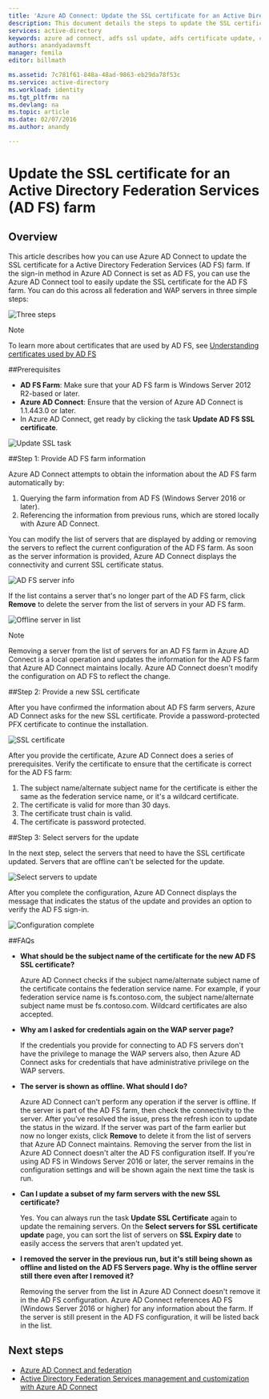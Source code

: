 ```yaml
---
title: 'Azure AD Connect: Update the SSL certificate for an Active Directory Federation Services (AD FS) farm | Microsoft Docs'
description: This document details the steps to update the SSL certificate of an AD FS farm by using Azure AD Connect.
services: active-directory
keywords: azure ad connect, adfs ssl update, adfs certificate update, change adfs certificate, new adfs certificate, adfs certificate, update adfs ssl certificate, update ssl certificate adfs, configure adfs ssl certificate, adfs, ssl, certificate, adfs service communication certificate, update federation, configure federation, aad connect
authors: anandyadavmsft
manager: femila
editor: billmath

ms.assetid: 7c781f61-848a-48ad-9863-eb29da78f53c
ms.service: active-directory  
ms.workload: identity
ms.tgt_pltfrm: na
ms.devlang: na
ms.topic: article
ms.date: 02/07/2016
ms.author: anandy

---    
```


# Update the SSL certificate for an Active Directory Federation Services (AD FS) farm

## Overview
This article describes how you can use Azure AD Connect to update the SSL certificate for a Active Directory Federation Services (AD FS) farm. If the sign-in method in Azure AD Connect is set as AD FS, you can use the Azure AD Connect tool to easily update the SSL certificate for the AD FS farm. You can do this across all federation and WAP servers in three simple steps:

![Three steps](./media/active-directory-aadconnectfed-ssl-update/threesteps.png)


>[!NOTE]
>To learn more about certificates that are used by AD FS, see [Understanding certificates used by AD FS](https://technet.microsoft.com/library/cc730660.aspx)

##Prerequisites

* **AD FS Farm**: Make sure that your AD FS farm is Windows Server 2012 R2-based or later.
* **Azure AD Connect**: Ensure that the version of Azure AD Connect is 1.1.443.0 or later.
* In Azure AD Connect, get ready by clicking the task **Update AD FS SSL certificate**.

![Update SSL task](./media/active-directory-aadconnectfed-ssl-update/updatessltask.png)

##Step 1: Provide AD FS farm information

Azure AD Connect attempts to obtain the information about the AD FS farm automatically by:
1. Querying the farm information from AD FS (Windows Server 2016 or later).
2. Referencing the information from previous runs, which are stored locally with Azure AD Connect.

You can modify the list of servers that are displayed by adding or removing the servers to reflect the current configuration of the AD FS farm. As soon as the server information is provided, Azure AD Connect displays the connectivity and current SSL certificate status.

![AD FS server info](./media/active-directory-aadconnectfed-ssl-update/adfsserverinfo.png)

If the list contains a server that's no longer part of the AD FS farm, click **Remove** to delete the server from the list of servers in your AD FS farm.

![Offline server in list](./media/active-directory-aadconnectfed-ssl-update/offlineserverlist.png)

>[!NOTE]
> Removing a server from the list of servers for an AD FS farm in Azure AD Connect is a local operation and updates the information for the AD FS farm that Azure AD Connect maintains locally. Azure AD Connect doesn't modify the configuration on AD FS to reflect the change.    

##Step 2: Provide a new SSL certificate

After you have confirmed the information about AD FS farm servers, Azure AD Connect asks for the new SSL certificate. Provide a password-protected PFX certificate to continue the installation.

![SSL certificate](./media/active-directory-aadconnectfed-ssl-update/certificate.png)

After you provide the certificate, Azure AD Connect does a series of prerequisites. Verify the certificate to ensure that the certificate is correct for the AD FS farm:
1.	The subject name/alternate subject name for the certificate is either the same as the federation service name, or it's a wildcard certificate.
2.	The certificate is valid for more than 30 days.
3.	The certificate trust chain is valid.
4.	The certificate is password protected.

##Step 3: Select servers for the update

In the next step, select the servers that need to have the SSL certificate updated. Servers that are offline can't be selected for the update.

![Select servers to update](./media/active-directory-aadconnectfed-ssl-update/selectservers.png)

After you complete the configuration, Azure AD Connect displays the message that indicates the status of the update and provides an option to verify the AD FS sign-in.

![Configuration complete](./media/active-directory-aadconnectfed-ssl-update/configurecomplete.png)   

##FAQs

* **What should be the subject name of the certificate for the new AD FS SSL certificate?**

    Azure AD Connect checks if the subject name/alternate subject name of the certificate contains the federation service name. For example, if your federation service name is fs.contoso.com, the subject name/alternate subject name must be fs.contoso.com.  Wildcard certificates are also accepted.

* **Why am I asked for credentials again on the WAP server page?**

    If the credentials you provide for connecting to AD FS servers don't have the privilege to manage the WAP servers also, then Azure AD Connect asks for credentials that have administrative privilege on the WAP servers.

* **The server is shown as offline. What should I do?**

    Azure AD Connect can't perform any operation if the server is offline. If the server is part of the AD FS farm, then check the connectivity to the server. After you've resolved the issue, press the refresh icon to update the status in the wizard. If the server was part of the farm earlier but now no longer exists, click **Remove** to delete it from the list of servers that Azure AD Connect maintains. Removing the server from the list in Azure AD Connect doesn't alter the AD FS configuration itself. If you're using AD FS in Windows Server 2016 or later, the server remains in the configuration settings and will be shown again the next time the task is run.

* **Can I update a subset of my farm servers with the new SSL certificate?**

    Yes. You can always run the task **Update SSL Certificate** again to update the remaining servers. On the **Select servers for SSL certificate update** page, you can sort the list of servers on **SSL Expiry date** to easily access the servers that aren't updated yet.

* **I removed the server in the previous run, but it's still being shown as offline and listed on the AD FS **Servers** page. Why is the offline server still there even after I removed it?**

    Removing the server from the list in Azure AD Connect doesn't remove it in the AD FS configuration. Azure AD Connect references AD FS (Windows Server 2016 or higher) for any information about the farm. If the server is still present in the AD FS configuration, it will be listed back in the list.  

## Next steps

- [Azure AD Connect and federation](active-directory-aadconnectfed-whatis.md)
- [Active Directory Federation Services management and customization with Azure AD Connect](active-directory-aadconnect-federation-management.md)
